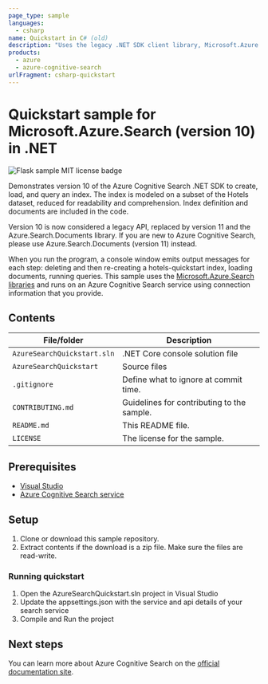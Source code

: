```yaml
---
page_type: sample
languages:
  - csharp
name: Quickstart in C# (old)
description: "Uses the legacy .NET SDK client library, Microsoft.Azure.Search, to create a .NET Core console application."
products:
  - azure
  - azure-cognitive-search
urlFragment: csharp-quickstart
---
```


# Quickstart sample for Microsoft.Azure.Search (version 10) in .NET

![Flask sample MIT license badge](https://img.shields.io/badge/license-MIT-green.svg)

Demonstrates version 10 of the Azure Cognitive Search .NET SDK to create, load, and query an index. The index is modeled on a subset of the Hotels dataset, reduced for readability and comprehension. Index definition and documents are included in the code.

Version 10 is now considered a legacy API, replaced by version 11 and the Azure.Search.Documents library. If you are new to Azure Cognitive Search, please use Azure.Search.Documents (version 11) instead.

When you run the program, a console window emits output messages for each step: deleting and then re-creating a hotels-quickstart index, loading documents, running queries. This sample uses the [Microsoft.Azure.Search libraries](https://docs.microsoft.com/dotnet/api/?term=microsoft.azure.search) and runs on an Azure Cognitive Search service using connection information that you provide.

## Contents

| File/folder | Description |
|-------------|-------------|
| `AzureSearchQuickstart.sln`       | .NET Core console solution file |
| `AzureSearchQuickstart`       | Source files |
| `.gitignore` | Define what to ignore at commit time. |
| `CONTRIBUTING.md` | Guidelines for contributing to the sample. |
| `README.md` | This README file. |
| `LICENSE`   | The license for the sample. |

## Prerequisites

- [Visual Studio](https://visualstudio.microsoft.com/downloads/)
- [Azure Cognitive Search service](https://docs.microsoft.com/azure/search/search-create-service-portal)

## Setup

1. Clone or download this sample repository.
1. Extract contents if the download is a zip file. Make sure the files are read-write.

### Running quickstart
1. Open the AzureSearchQuickstart.sln project in Visual Studio
1. Update the appsettings.json with the service and api details of your search service
1. Compile and Run the project

## Next steps

You can learn more about Azure Cognitive Search on the [official documentation site](https://docs.microsoft.com/azure/search).